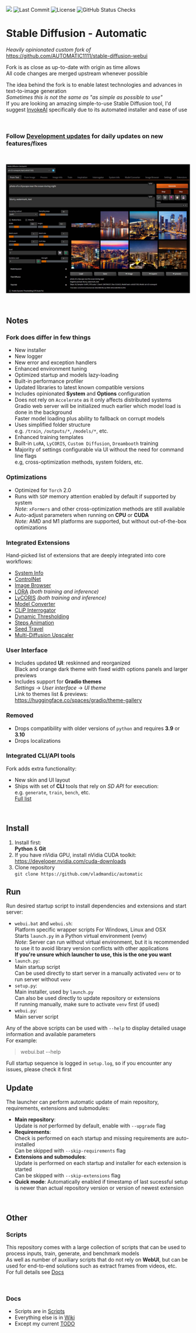 [![](https://img.shields.io/static/v1?label=Sponsor&message=%E2%9D%A4&logo=GitHub&color=%23fe8e86)](https://github.com/sponsors/vladmandic)
![Last Commit](https://img.shields.io/github/last-commit/vladmandic/human?style=flat-square&svg=true)
![License](https://img.shields.io/github/license/vladmandic/human?style=flat-square&svg=true)
![GitHub Status Checks](https://img.shields.io/github/checks-status/vladmandic/human/main?style=flat-square&svg=true)

# Stable Diffusion - Automatic

*Heavily opinionated custom fork of* <https://github.com/AUTOMATIC1111/stable-diffusion-webui>  

Fork is as close as up-to-date with origin as time allows  
All code changes are merged upstream whenever possible  

The idea behind the fork is to enable latest technologies and advances in text-to-image generation  
*Sometimes this is not the same as "as simple as possible to use"*  
If you are looking an amazing simple-to-use Stable Diffusion tool, I'd suggest [InvokeAI](https://invoke-ai.github.io/InvokeAI/) specifically due to its automated installer and ease of use  

<br>

### Follow [Development updates](https://github.com/vladmandic/automatic/discussions/99) for daily updates on new features/fixes

<br>

![screenshot](javascript/black-orange.jpg)

<br>

## Notes

### Fork does differ in few things

- New installer  
- New logger  
- New error and exception handlers  
- Enhanced environment tuning  
- Optimized startup and models lazy-loading  
- Built-in performance profiler  
- Updated libraries to latest known compatible versions  
- Includes opinionated **System** and **Options** configuration  
- Does not rely on `Accelerate` as it only affects distributed systems  
  Gradio web server will be initialized much earlier which model load is done in the background  
  Faster model loading plus ability to fallback on corrupt models  
- Uses simplified folder structure  
  e.g. `/train`, `/outputs/*`, `/models/*`, etc.  
- Enhanced training templates  
- Built-in `LoRA`, `LyCORIS`, `Custom Diffusion`, `Dreambooth` training  
- Majority of settings configurable via UI without the need for command line flags  
  e.g, cross-optimization methods, system folders, etc.  

### Optimizations

- Optimized for `Torch` 2.0  
- Runs with `SDP` memory attention enabled by default if supported by system  
  *Note*: `xFormers` and other cross-optimization methods are still available  
- Auto-adjust parameters when running on **CPU** or **CUDA**  
  *Note:* AMD and M1 platforms are supported, but without out-of-the-box optimizations  

### Integrated Extensions

Hand-picked list of extensions that are deeply integrated into core workflows:

- [System Info](https://github.com/vladmandic/sd-extension-system-info)
- [ControlNet](https://github.com/Mikubill/sd-webui-controlnet)
- [Image Browser](https://github.com/AlUlkesh/stable-diffusion-webui-images-browser)
- [LORA](https://github.com/kohya-ss/sd-scripts) *(both training and inference)*
- [LyCORIS](https://github.com/KohakuBlueleaf/LyCORIS) *(both training and inference)*
- [Model Converter](https://github.com/Akegarasu/sd-webui-model-converter)
- [CLiP Interrogator](https://github.com/pharmapsychotic/clip-interrogator-ext)
- [Dynamic Thresholding](https://github.com/mcmonkeyprojects/sd-dynamic-thresholding)
- [Steps Animation](https://github.com/vladmandic/sd-extension-steps-animation)
- [Seed Travel](https://github.com/yownas/seed_travel)
- [Multi-Diffusion Upscaler](https://github.com/pkuliyi2015/multidiffusion-upscaler-for-automatic1111)

### User Interface

- Includes updated **UI**: reskinned and reorganized  
  Black and orange dark theme with fixed width options panels and larger previews  
- Includes support for **Gradio themes**  
  *Settings* -> *User interface* -> *UI theme*  
  Link to themes list & previews: <https://huggingface.co/spaces/gradio/theme-gallery>  

### Removed

- Drops compatibility with older versions of `python` and requires **3.9** or **3.10**  
- Drops localizations  

### Integrated CLI/API tools

Fork adds extra functionality:

- New skin and UI layout  
- Ships with set of **CLI** tools that rely on *SD API* for execution:  
  e.g. `generate`, `train`, `bench`, etc.  
  [Full list](<cli/>)

<br>

## Install

1. Install first:  
**Python** & **Git**  
2. If you have nVidia GPU, install nVidia CUDA toolkit:  
<https://developer.nvidia.com/cuda-downloads>
3. Clone repository  
`git clone https://github.com/vladmandic/automatic`

## Run

Run desired startup script to install dependencies and extensions and start server:

- `webui.bat` and `webui.sh`:  
  Platform specific wrapper scripts For Windows, Linux and OSX  
  Starts `launch.py` in a Python virtual environment (venv)  
  *Note*: Server can run without virtual environment, but it is recommended to use it to avoid library version conflicts with other applications  
  **If you're unsure which launcher to use, this is the one you want**  
- `launch.py`:  
  Main startup script  
  Can be used directly to start server in a manually activated `venv` or to run server without `venv`  
- `setup.py`:  
  Main installer, used by `launch.py`  
  Can also be used directly to update repository or extensions  
  If running manually, make sure to activate `venv` first (if used)  
- `webui.py`:  
  Main server script  

Any of the above scripts can be used with `--help` to display detailed usage information and available parameters  
For example:
> webui.bat --help

Full startup sequence is logged in `setup.log`, so if you encounter any issues, please check it first  

## Update

The launcher can perform automatic update of main repository, requirements, extensions and submodules:

- **Main repository**:  
  Update is *not* performed by default, enable with `--upgrade` flag
- **Requirements**:  
  Check is performed on each startup and missing requirements are auto-installed  
  Can be skipped with `--skip-requirements` flag
- **Extensions and submodules**:  
  Update is performed on each startup and installer for each extension is started  
  Can be skipped with `--skip-extensions` flag
- **Quick mode**: Automatically enabled if timestamp of last sucessful setup is newer than actual repository version or version of newest extension

<br>

## Other

### Scripts

This repository comes with a large collection of scripts that can be used to process inputs, train, generate, and benchmark models  
As well as number of auxiliary scripts that do not rely on **WebUI**, but can be used for end-to-end solutions such as extract frames from videos, etc.  
For full details see [Docs](cli/README.md)

<br>

### Docs

- Scripts are in [Scripts](cli/README.md)  
- Everything else is in [Wiki](https://github.com/vladmandic/automatic/wiki)  
- Except my current [TODO](TODO.md)  

<br>

